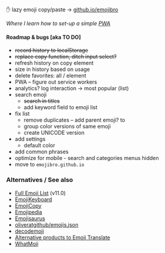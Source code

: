  ✋ lazy emoji copy/paste → [github.io/emojibro](https://pax.github.io/emojibro/)

_Where I learn how to set-up a simple [PWA](https://en.wikipedia.org/wiki/Progressive_Web_Apps)_

 #### Roadmap &amp; bugs [aka TO DO]

- ~~record history to localStorage~~
- ~~replace copy function, ditch input select?~~
- refresh history on copy element
- size in history based on usage
- delete favorites: all / element
- PWA – figure out service workers
- analytics? log interaction → most popular (list)
- search emoji
    + ~~search in titles~~
    + add keyword field to emoji list
- fix list
    + remove duplicates – add parent emoji? to
    + group color versions of same emoji
    + create UNICODE version
- add settings
    + default color
- add common phrases
- optimize for mobile - search and categories menus hidden 
- move to `emojibro.github.io`


### Alternatives / See also
- [Full Emoji List](https://unicode.org/emoji/charts/full-emoji-list.html) (v11.0)
- [EmojiKeyboard](https://emojikeyboard.io/)
- [EmojiCopy](https://www.emojicopy.com/)
- [Emojipedia](https://emojipedia.org/)
- [Emojisaurus](https://emojisaurus.com/)
- [oliveratgithub/emojis.json](https://gist.github.com/oliveratgithub/0bf11a9aff0d6da7b46f1490f86a71eb)
- [decodemoji](http://decodemoji.com/)
- [Alternative products to Emoji Translate](https://www.producthunt.com/alternatives/emoji-translate)
- [WhatMoji](http://whatmoji.com/)
